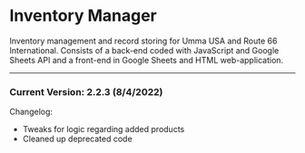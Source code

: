 # Inventory Manager

Inventory management and record storing for Umma USA and Route 66 International.
Consists of a back-end coded with JavaScript and Google Sheets API and a front-end in Google Sheets and HTML web-application.

---

### Current Version: 2.2.3 (8/4/2022)
Changelog: 
- Tweaks for logic regarding added products
- Cleaned up deprecated code
  




